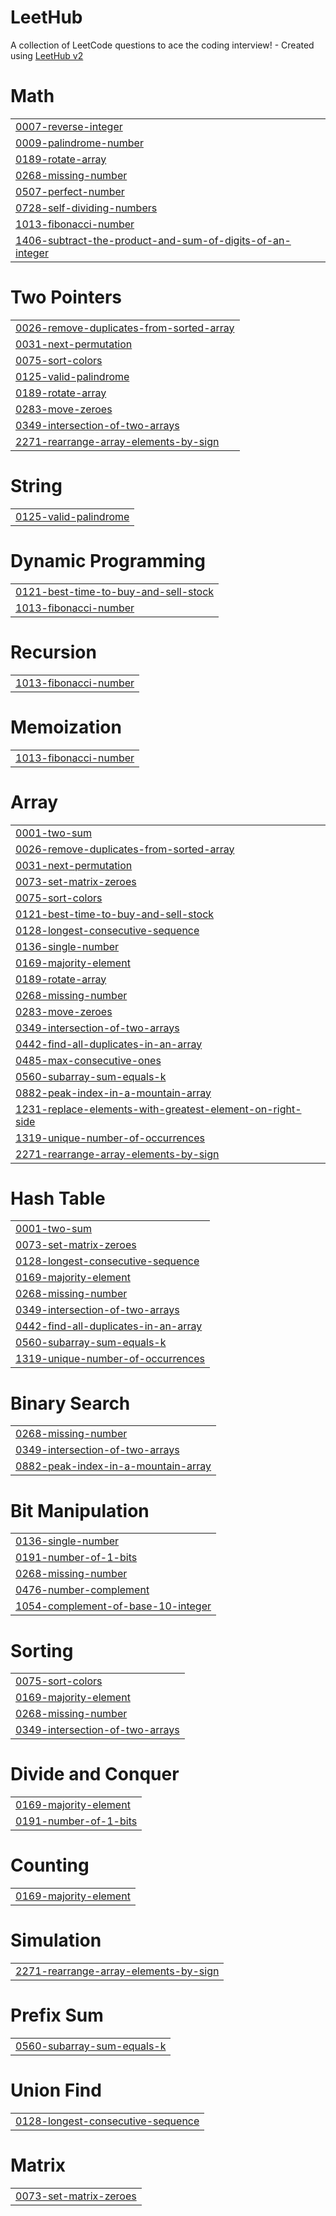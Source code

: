 # LeetHub
A collection of LeetCode questions to ace the coding interview! - Created using [LeetHub v2](https://github.com/arunbhardwaj/LeetHub-2.0)


# Math
|  |
| ------- |
| [0007-reverse-integer](https://github.com/Rahul-Encoded/LeetHub/tree/master/0007-reverse-integer) |
| [0009-palindrome-number](https://github.com/Rahul-Encoded/LeetHub/tree/master/0009-palindrome-number) |
| [0189-rotate-array](https://github.com/Rahul-Encoded/LeetHub/tree/master/0189-rotate-array) |
| [0268-missing-number](https://github.com/Rahul-Encoded/LeetHub/tree/master/0268-missing-number) |
| [0507-perfect-number](https://github.com/Rahul-Encoded/LeetHub/tree/master/0507-perfect-number) |
| [0728-self-dividing-numbers](https://github.com/Rahul-Encoded/LeetHub/tree/master/0728-self-dividing-numbers) |
| [1013-fibonacci-number](https://github.com/Rahul-Encoded/LeetHub/tree/master/1013-fibonacci-number) |
| [1406-subtract-the-product-and-sum-of-digits-of-an-integer](https://github.com/Rahul-Encoded/LeetHub/tree/master/1406-subtract-the-product-and-sum-of-digits-of-an-integer) |
# Two Pointers
|  |
| ------- |
| [0026-remove-duplicates-from-sorted-array](https://github.com/Rahul-Encoded/LeetHub/tree/master/0026-remove-duplicates-from-sorted-array) |
| [0031-next-permutation](https://github.com/Rahul-Encoded/LeetHub/tree/master/0031-next-permutation) |
| [0075-sort-colors](https://github.com/Rahul-Encoded/LeetHub/tree/master/0075-sort-colors) |
| [0125-valid-palindrome](https://github.com/Rahul-Encoded/LeetHub/tree/master/0125-valid-palindrome) |
| [0189-rotate-array](https://github.com/Rahul-Encoded/LeetHub/tree/master/0189-rotate-array) |
| [0283-move-zeroes](https://github.com/Rahul-Encoded/LeetHub/tree/master/0283-move-zeroes) |
| [0349-intersection-of-two-arrays](https://github.com/Rahul-Encoded/LeetHub/tree/master/0349-intersection-of-two-arrays) |
| [2271-rearrange-array-elements-by-sign](https://github.com/Rahul-Encoded/LeetHub/tree/master/2271-rearrange-array-elements-by-sign) |
# String
|  |
| ------- |
| [0125-valid-palindrome](https://github.com/Rahul-Encoded/LeetHub/tree/master/0125-valid-palindrome) |
# Dynamic Programming
|  |
| ------- |
| [0121-best-time-to-buy-and-sell-stock](https://github.com/Rahul-Encoded/LeetHub/tree/master/0121-best-time-to-buy-and-sell-stock) |
| [1013-fibonacci-number](https://github.com/Rahul-Encoded/LeetHub/tree/master/1013-fibonacci-number) |
# Recursion
|  |
| ------- |
| [1013-fibonacci-number](https://github.com/Rahul-Encoded/LeetHub/tree/master/1013-fibonacci-number) |
# Memoization
|  |
| ------- |
| [1013-fibonacci-number](https://github.com/Rahul-Encoded/LeetHub/tree/master/1013-fibonacci-number) |
# Array
|  |
| ------- |
| [0001-two-sum](https://github.com/Rahul-Encoded/LeetHub/tree/master/0001-two-sum) |
| [0026-remove-duplicates-from-sorted-array](https://github.com/Rahul-Encoded/LeetHub/tree/master/0026-remove-duplicates-from-sorted-array) |
| [0031-next-permutation](https://github.com/Rahul-Encoded/LeetHub/tree/master/0031-next-permutation) |
| [0073-set-matrix-zeroes](https://github.com/Rahul-Encoded/LeetHub/tree/master/0073-set-matrix-zeroes) |
| [0075-sort-colors](https://github.com/Rahul-Encoded/LeetHub/tree/master/0075-sort-colors) |
| [0121-best-time-to-buy-and-sell-stock](https://github.com/Rahul-Encoded/LeetHub/tree/master/0121-best-time-to-buy-and-sell-stock) |
| [0128-longest-consecutive-sequence](https://github.com/Rahul-Encoded/LeetHub/tree/master/0128-longest-consecutive-sequence) |
| [0136-single-number](https://github.com/Rahul-Encoded/LeetHub/tree/master/0136-single-number) |
| [0169-majority-element](https://github.com/Rahul-Encoded/LeetHub/tree/master/0169-majority-element) |
| [0189-rotate-array](https://github.com/Rahul-Encoded/LeetHub/tree/master/0189-rotate-array) |
| [0268-missing-number](https://github.com/Rahul-Encoded/LeetHub/tree/master/0268-missing-number) |
| [0283-move-zeroes](https://github.com/Rahul-Encoded/LeetHub/tree/master/0283-move-zeroes) |
| [0349-intersection-of-two-arrays](https://github.com/Rahul-Encoded/LeetHub/tree/master/0349-intersection-of-two-arrays) |
| [0442-find-all-duplicates-in-an-array](https://github.com/Rahul-Encoded/LeetHub/tree/master/0442-find-all-duplicates-in-an-array) |
| [0485-max-consecutive-ones](https://github.com/Rahul-Encoded/LeetHub/tree/master/0485-max-consecutive-ones) |
| [0560-subarray-sum-equals-k](https://github.com/Rahul-Encoded/LeetHub/tree/master/0560-subarray-sum-equals-k) |
| [0882-peak-index-in-a-mountain-array](https://github.com/Rahul-Encoded/LeetHub/tree/master/0882-peak-index-in-a-mountain-array) |
| [1231-replace-elements-with-greatest-element-on-right-side](https://github.com/Rahul-Encoded/LeetHub/tree/master/1231-replace-elements-with-greatest-element-on-right-side) |
| [1319-unique-number-of-occurrences](https://github.com/Rahul-Encoded/LeetHub/tree/master/1319-unique-number-of-occurrences) |
| [2271-rearrange-array-elements-by-sign](https://github.com/Rahul-Encoded/LeetHub/tree/master/2271-rearrange-array-elements-by-sign) |
# Hash Table
|  |
| ------- |
| [0001-two-sum](https://github.com/Rahul-Encoded/LeetHub/tree/master/0001-two-sum) |
| [0073-set-matrix-zeroes](https://github.com/Rahul-Encoded/LeetHub/tree/master/0073-set-matrix-zeroes) |
| [0128-longest-consecutive-sequence](https://github.com/Rahul-Encoded/LeetHub/tree/master/0128-longest-consecutive-sequence) |
| [0169-majority-element](https://github.com/Rahul-Encoded/LeetHub/tree/master/0169-majority-element) |
| [0268-missing-number](https://github.com/Rahul-Encoded/LeetHub/tree/master/0268-missing-number) |
| [0349-intersection-of-two-arrays](https://github.com/Rahul-Encoded/LeetHub/tree/master/0349-intersection-of-two-arrays) |
| [0442-find-all-duplicates-in-an-array](https://github.com/Rahul-Encoded/LeetHub/tree/master/0442-find-all-duplicates-in-an-array) |
| [0560-subarray-sum-equals-k](https://github.com/Rahul-Encoded/LeetHub/tree/master/0560-subarray-sum-equals-k) |
| [1319-unique-number-of-occurrences](https://github.com/Rahul-Encoded/LeetHub/tree/master/1319-unique-number-of-occurrences) |
# Binary Search
|  |
| ------- |
| [0268-missing-number](https://github.com/Rahul-Encoded/LeetHub/tree/master/0268-missing-number) |
| [0349-intersection-of-two-arrays](https://github.com/Rahul-Encoded/LeetHub/tree/master/0349-intersection-of-two-arrays) |
| [0882-peak-index-in-a-mountain-array](https://github.com/Rahul-Encoded/LeetHub/tree/master/0882-peak-index-in-a-mountain-array) |
# Bit Manipulation
|  |
| ------- |
| [0136-single-number](https://github.com/Rahul-Encoded/LeetHub/tree/master/0136-single-number) |
| [0191-number-of-1-bits](https://github.com/Rahul-Encoded/LeetHub/tree/master/0191-number-of-1-bits) |
| [0268-missing-number](https://github.com/Rahul-Encoded/LeetHub/tree/master/0268-missing-number) |
| [0476-number-complement](https://github.com/Rahul-Encoded/LeetHub/tree/master/0476-number-complement) |
| [1054-complement-of-base-10-integer](https://github.com/Rahul-Encoded/LeetHub/tree/master/1054-complement-of-base-10-integer) |
# Sorting
|  |
| ------- |
| [0075-sort-colors](https://github.com/Rahul-Encoded/LeetHub/tree/master/0075-sort-colors) |
| [0169-majority-element](https://github.com/Rahul-Encoded/LeetHub/tree/master/0169-majority-element) |
| [0268-missing-number](https://github.com/Rahul-Encoded/LeetHub/tree/master/0268-missing-number) |
| [0349-intersection-of-two-arrays](https://github.com/Rahul-Encoded/LeetHub/tree/master/0349-intersection-of-two-arrays) |
# Divide and Conquer
|  |
| ------- |
| [0169-majority-element](https://github.com/Rahul-Encoded/LeetHub/tree/master/0169-majority-element) |
| [0191-number-of-1-bits](https://github.com/Rahul-Encoded/LeetHub/tree/master/0191-number-of-1-bits) |
# Counting
|  |
| ------- |
| [0169-majority-element](https://github.com/Rahul-Encoded/LeetHub/tree/master/0169-majority-element) |
# Simulation
|  |
| ------- |
| [2271-rearrange-array-elements-by-sign](https://github.com/Rahul-Encoded/LeetHub/tree/master/2271-rearrange-array-elements-by-sign) |
# Prefix Sum
|  |
| ------- |
| [0560-subarray-sum-equals-k](https://github.com/Rahul-Encoded/LeetHub/tree/master/0560-subarray-sum-equals-k) |
# Union Find
|  |
| ------- |
| [0128-longest-consecutive-sequence](https://github.com/Rahul-Encoded/LeetHub/tree/master/0128-longest-consecutive-sequence) |
# Matrix
|  |
| ------- |
| [0073-set-matrix-zeroes](https://github.com/Rahul-Encoded/LeetHub/tree/master/0073-set-matrix-zeroes) |